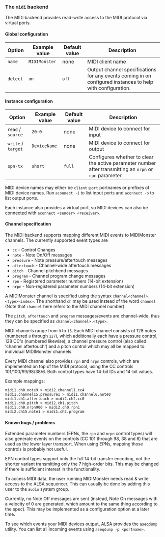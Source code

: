 ### The `midi` backend

The MIDI backend provides read-write access to the MIDI protocol via virtual ports.

#### Global configuration

| Option	| Example value		| Default value 	| Description		|
|---------------|-----------------------|-----------------------|-----------------------|
| `name`	| `MIDIMonster`		| none			| MIDI client name	|
| `detect`      | `on`                  | `off`                 | Output channel specifications for any events coming in on configured instances to help with configuration. |

#### Instance configuration

| Option		| Example value		| Default value 	| Description		|
|-----------------------|-----------------------|-----------------------|-----------------------|
| `read` / `source`	| `20:0`		| none			| MIDI device to connect for input |
| `write` / `target`	| `DeviceName`		| none			| MIDI device to connect for output |
| `epn-tx`		| `short`		| `full`		| Configures whether to clear the active parameter number after transmitting an `nrpn` or `rpn` parameter |

MIDI device names may either be `client:port` portnames or prefixes of MIDI device names.
Run `aconnect -i` to list input ports and `aconnect -o` to list output ports.

Each instance also provides a virtual port, so MIDI devices can also be connected with `aconnect <sender> <receiver>`.

#### Channel specification

The MIDI backend supports mapping different MIDI events to MIDIMonster channels. The currently supported event types are

* `cc` - Control Changes
* `note` - Note On/Off messages
* `pressure` - Note pressure/aftertouch messages
* `aftertouch` - Channel-wide aftertouch messages
* `pitch` - Channel pitchbend messages
* `program` - Channel program change messages
* `rpn` - Registered parameter numbers (14-bit extension)
* `nrpn` - Non-registered parameter numbers (14-bit extension)

A MIDIMonster channel is specified using the syntax `channel<channel>.<type><index>`. The shorthand `ch` may be
used instead of the word `channel` (Note that `channel` here refers to the MIDI channel number).

The `pitch`, `aftertouch` and `program` messages/events are channel-wide, thus they can be specified as `channel<channel>.<type>`.

MIDI channels range from `0` to `15`. Each MIDI channel consists of 128 notes (numbered `0` through `127`), which
additionally each have a pressure control, 128 CC's (numbered likewise), a channel pressure control (also called
'channel aftertouch') and a pitch control which may all be mapped to individual MIDIMonster channels.

Every MIDI channel also provides `rpn` and `nrpn` controls, which are implemented on top of the MIDI protocol, using
the CC controls 101/100/99/98/38/6. Both control types have 14-bit IDs and 14-bit values.

Example mappings:
```
midi1.ch0.note9 > midi2.channel1.cc4
midi1.channel15.pressure1 > midi1.channel0.note0
midi1.ch1.aftertouch > midi2.ch2.cc0
midi1.ch0.pitch > midi2.ch1.pitch
midi1.ch0.nrpn900 > midi2.ch0.rpn1
midi2.ch15.note1 > midi1.ch2.program
```
#### Known bugs / problems

Extended parameter numbers (EPNs, the `rpn` and `nrpn` control types) will also generate events on the controls (CC 101 through
98, 38 and 6) that are used as the lower layer transport. When using EPNs, mapping those controls is probably not useful.

EPN control types support only the full 14-bit transfer encoding, not the shorter variant transmitting only the 7
high-order bits. This may be changed if there is sufficient interest in the functionality.

To access MIDI data, the user running MIDIMonster needs read & write access to the ALSA sequencer.
This can usually be done by adding this user to the `audio` system group.

Currently, no Note Off messages are sent (instead, Note On messages with a velocity of 0 are
generated, which amount to the same thing according to the spec). This may be implemented as
a configuration option at a later time.

To see which events your MIDI devices output, ALSA provides the `aseqdump` utility. You can
list all incoming events using `aseqdump -p <portname>`.
